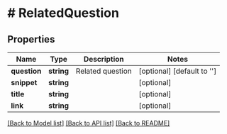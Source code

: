 # # RelatedQuestion

## Properties

Name | Type | Description | Notes
------------ | ------------- | ------------- | -------------
**question** | **string** | Related question | [optional] [default to '']
**snippet** | **string** |  | [optional]
**title** | **string** |  | [optional]
**link** | **string** |  | [optional]

[[Back to Model list]](../../README.md#models) [[Back to API list]](../../README.md#endpoints) [[Back to README]](../../README.md)
